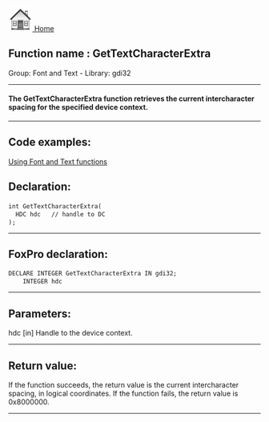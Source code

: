 [<img src="../../images/home.png"> Home ](https://github.com/VFPX/Win32API)  

## Function name : GetTextCharacterExtra
Group: Font and Text - Library: gdi32    
***  


#### The GetTextCharacterExtra function retrieves the current intercharacter spacing for the specified device context. 
***  


## Code examples:
[Using Font and Text functions](../../samples/sample_304.md)  

## Declaration:
```foxpro  
int GetTextCharacterExtra(
  HDC hdc   // handle to DC
);  
```  
***  


## FoxPro declaration:
```foxpro  
DECLARE INTEGER GetTextCharacterExtra IN gdi32;
	INTEGER hdc  
```  
***  


## Parameters:
hdc 
[in] Handle to the device context.   
***  


## Return value:
If the function succeeds, the return value is the current intercharacter spacing, in logical coordinates. If the function fails, the return value is 0x8000000. 
  
***  

